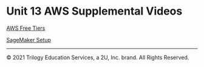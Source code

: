 # Unit 13 AWS Supplemental Videos

[AWS Free Tiers](https://youtu.be/7z4O-zZ6O4U)

[SageMaker Setup](https://youtu.be/LJu74lRnpHM)

---

© 2021 Trilogy Education Services, a 2U, Inc. brand. All Rights Reserved.
